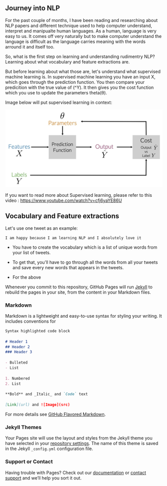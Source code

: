 ## Journey into NLP
For the past couple of months, I have been reading and researching about NLP papers and different technique used to help computer understand, interpret and manipualte human languages. As a human, language is very easy to us. It comes off very naturally but to make computer understand the language is difficult as the language carries meaning with the words arround it and itself too. 

So, what is the first step on learning and understanding rudimentry NLP? Learning about what vocabulary and feature extractions are.

But before learning about what those are, let's understand what supervised machine learning is. In supervised machine learning you have an input X, which goes through the prediction function. You then compare your predicition with the true value of (^Y). It then gives you the cost function which you use to update the parameters theta(θ). 

Image below will put supervised learning in context:

<div align="left">
    <img src="https://github.com/ShikharGhimire/NLPJourney/blob/main/Images/supervised.JPG" width="600px"</img> 
</div>

If you want to read more about Supervised learning, please refer to this video : https://www.youtube.com/watch?v=cfj6yaYE86U

## Vocabulary and Feature extractions

Let's use one tweet as an example:

```
I am happy because I am learning NLP and I absolutely love it

```

- You have to create the vocabulary which is a list of unique words from your list of tweets.

- To get that, you'll have to go through all the words from all your tweets and save every new words that appears in the tweets. 

- For the above 


Whenever you commit to this repository, GitHub Pages will run [Jekyll](https://jekyllrb.com/) to rebuild the pages in your site, from the content in your Markdown files.

### Markdown

Markdown is a lightweight and easy-to-use syntax for styling your writing. It includes conventions for

```markdown
Syntax highlighted code block

# Header 1
## Header 2
### Header 3

- Bulleted
- List

1. Numbered
2. List

**Bold** and _Italic_ and `Code` text

[Link](url) and ![Image](src)
```

For more details see [GitHub Flavored Markdown](https://guides.github.com/features/mastering-markdown/).

### Jekyll Themes

Your Pages site will use the layout and styles from the Jekyll theme you have selected in your [repository settings](https://github.com/ShikharGhimire/NLPJourney/settings). The name of this theme is saved in the Jekyll `_config.yml` configuration file.

### Support or Contact

Having trouble with Pages? Check out our [documentation](https://docs.github.com/categories/github-pages-basics/) or [contact support](https://support.github.com/contact) and we’ll help you sort it out.
